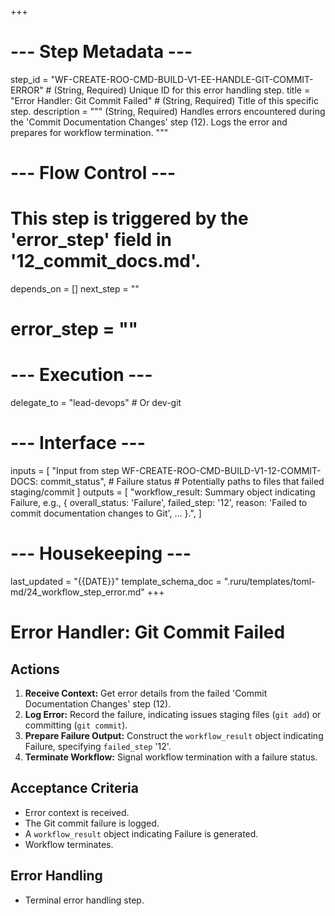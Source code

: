 +++
# --- Step Metadata ---
step_id = "WF-CREATE-ROO-CMD-BUILD-V1-EE-HANDLE-GIT-COMMIT-ERROR" # (String, Required) Unique ID for this error handling step.
title = "Error Handler: Git Commit Failed" # (String, Required) Title of this specific step.
description = """
(String, Required) Handles errors encountered during the 'Commit Documentation Changes' step (12).
Logs the error and prepares for workflow termination.
"""

# --- Flow Control ---
# This step is triggered by the 'error_step' field in '12_commit_docs.md'.
depends_on = []
next_step = ""
# error_step = ""

# --- Execution ---
delegate_to = "lead-devops" # Or dev-git

# --- Interface ---
inputs = [
    "Input from step WF-CREATE-ROO-CMD-BUILD-V1-12-COMMIT-DOCS: commit_status", # Failure status
    # Potentially paths to files that failed staging/commit
]
outputs = [
    "workflow_result: Summary object indicating Failure, e.g., { overall_status: 'Failure', failed_step: '12', reason: 'Failed to commit documentation changes to Git', ... }.",
]

# --- Housekeeping ---
last_updated = "{{DATE}}"
template_schema_doc = ".ruru/templates/toml-md/24_workflow_step_error.md"
+++

# Error Handler: Git Commit Failed

## Actions

1.  **Receive Context:** Get error details from the failed 'Commit Documentation Changes' step (12).
2.  **Log Error:** Record the failure, indicating issues staging files (`git add`) or committing (`git commit`).
3.  **Prepare Failure Output:** Construct the `workflow_result` object indicating Failure, specifying `failed_step` '12'.
4.  **Terminate Workflow:** Signal workflow termination with a failure status.

## Acceptance Criteria

*   Error context is received.
*   The Git commit failure is logged.
*   A `workflow_result` object indicating Failure is generated.
*   Workflow terminates.

## Error Handling

*   Terminal error handling step.